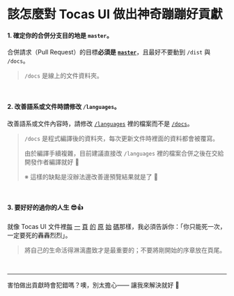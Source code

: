 # 該怎麼對 Tocas UI 做出神奇蹦蹦好貢獻

#### 1. 確定你的合併分支目的地是 `master`。

合併請求（Pull Request）的目標**必須是** **[`master`](https://github.com/teacat/tocas/tree/master)**，且最好不要動到 `/dist` 與 `/docs`。

> `/docs` 是線上的文件資料夾。

&nbsp;

#### 2. 改善語系或文件時請修改 `/languages`。

改善語系或文件內容時，請修改 [`/languages`](https://github.com/teacat/tocas/tree/tocas4/languages) 裡的檔案而不是 [`/docs`](https://github.com/teacat/tocas/tree/tocas4/docs)。

> `/docs` 是程式編譯後的資料夾，每次更新文件時裡面的資料都會被覆寫。
>
> 由於編譯手續複雜，目前建議直接改 `/languages` 裡的檔案合併之後在交給開發作者編譯就好 🥺
>
> ※ 這樣的缺點是沒辦法邊改善邊預覽結果就是了 👀

&nbsp;

#### 3. 要好好的過你的人生 😎👍

就像 Tocas UI 文件裡[每](https://v4.tocas-ui.com/zh-tw/) [一](https://v4.tocas-ui.com/zh-tw/getting-started.html) [頁](https://v4.tocas-ui.com/zh-tw/colors.html) [的](https://v4.tocas-ui.com/zh-tw/responsive.html) [原](https://v4.tocas-ui.com/zh-tw/card.html) [始](https://v4.tocas-ui.com/zh-tw/center.html) [碼](https://v4.tocas-ui.com/zh-tw/container.html)那樣，我必須告訴你：「你只能死一次，一定要死的轟轟烈烈」。

> 將自己的生命活得淋漓盡致才是最重要的；不要將剛開始的序章放在頁尾。

&nbsp;

---

害怕做出貢獻時會犯錯嗎？噢，別太擔心—— 讓我來解決就好 🤔
